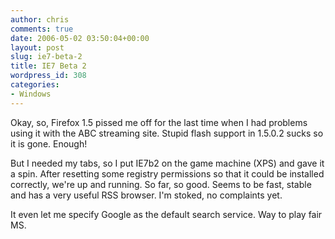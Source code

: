 ```yaml
---
author: chris
comments: true
date: 2006-05-02 03:50:04+00:00
layout: post
slug: ie7-beta-2
title: IE7 Beta 2
wordpress_id: 308
categories:
- Windows
---
```


Okay, so, Firefox 1.5 pissed me off for the last time when I had problems using it with the ABC streaming site. Stupid flash support in 1.5.0.2 sucks so it is gone. Enough!

But I needed my tabs, so I put IE7b2 on the game machine (XPS) and gave it a spin. After resetting some registry permissions so that it could be installed correctly, we're up and running. So far, so good. Seems to be fast, stable and has a very useful RSS browser. I'm stoked, no complaints yet.

It even let me specify Google as the default search service. Way to play fair MS.
